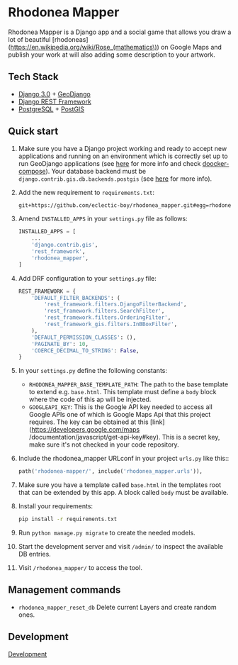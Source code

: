 # Rhodonea Mapper

Rhodonea Mapper is a Django app and a social game that allows you draw a lot of
beautiful [rhodoneas](https://en.wikipedia.org/wiki/Rose_(mathematics\)) on
 Google Maps and publish your work at will also adding
 some description to your artwork.

## Tech Stack

- [Django 3.0]() + [GeoDjango](https://docs.djangoproject.com/en/3.0/ref/contrib/gis/)
- [Django REST Framework](http://www.django-rest-framework.org/)
- [PostgreSQL](https://www.postgresql.org/) + [PostGIS](https://postgis.net/)

## Quick start

1. Make sure you have a Django project working and ready to accept new
 applications and running on an environment which is correctly set up to run
  GeoDjango applications (see [here](https://docs.djangoproject.com/en/3.0/ref/contrib/gis/install/#django)
  for more info and check [doocker-compose](./src/rhodonea-mapper/docker-compose.yml)).
  Your database backend must be `django.contrib.gis.db.backends.postgis`
  (see [here](https://docs.djangoproject.com/en/3.0/ref/contrib/gis/tutorial/#configure-settings-py)
  for more info).

1. Add the new requirement to `requirements.txt`:
    ```.txt
    git+https://github.com/eclectic-boy/rhodonea_mapper.git#egg=rhodonea-mapper
    ```

1. Amend `INSTALLED_APPS` in your `settings.py` file as follows:
    ```.py
    INSTALLED_APPS = [
        ...
        'django.contrib.gis',
        'rest_framework',
        'rhodonea_mapper',
    ]
    ```

1. Add DRF configuration to your `settings.py` file:
    ```.py
    REST_FRAMEWORK = {
        'DEFAULT_FILTER_BACKENDS': (
            'rest_framework.filters.DjangoFilterBackend',
            'rest_framework.filters.SearchFilter',
            'rest_framework.filters.OrderingFilter',
            'rest_framework_gis.filters.InBBoxFilter',
        ),
        'DEFAULT_PERMISSION_CLASSES': (),
        'PAGINATE_BY': 10,
        'COERCE_DECIMAL_TO_STRING': False,
    }
    ```

1. In your `settings.py` define the following constants:
    - `RHODONEA_MAPPER_BASE_TEMPLATE_PATH`: The path to the base template to
     extend e.g. `base.html`. This template must define a `body` block where
      the code of this ap will be injected.
    - `GOOGLEAPI_KEY`: This is the Google API key needed to access all Google
     APIs one of which is Google Maps Api that this project requires. The key
      can be obtained at this [link](https://developers.google.com/maps
      /documentation/javascript/get-api-key#key). This is a secret key, make
       sure it's not checked in your code repository.

1. Include the rhodonea_mapper URLconf in your project `urls.py` like this::
    ```.py
    path('rhodonea-mapper/', include('rhodonea_mapper.urls')),
    ```

1. Make sure you have a template called `base.html` in the templates root
 that can be extended by this app. A block called `body` must be available.

1. Install your requirements:
    ```.bash
    pip install -r requirements.txt
    ```

1. Run `python manage.py migrate` to create the needed models.

1. Start the development server and visit `/admin/` to inspect the available
 DB entries.

1. Visit `/rhodonea_mapper/` to access the tool.


## Management commands

 - `rhodonea_mapper_reset_db` Delete current Layers and create random ones.


## Development

[Development](rhodonea_mapper/docs/development.md)
